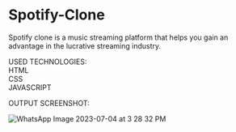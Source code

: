 # Spotify-Clone
Spotify clone is a music streaming platform that helps you gain an advantage in the lucrative streaming industry.<br>





USED TECHNOLOGIES: <br>
HTML<br>
CSS<br>
JAVASCRIPT<br>


OUTPUT SCREENSHOT: <br>



![WhatsApp Image 2023-07-04 at 3 28 32 PM](https://github.com/Divija-Sri/SPOTIFY-CLONE/assets/114551268/8f75f59b-73c3-4b2f-b2a9-720ee207abc5) <br>

